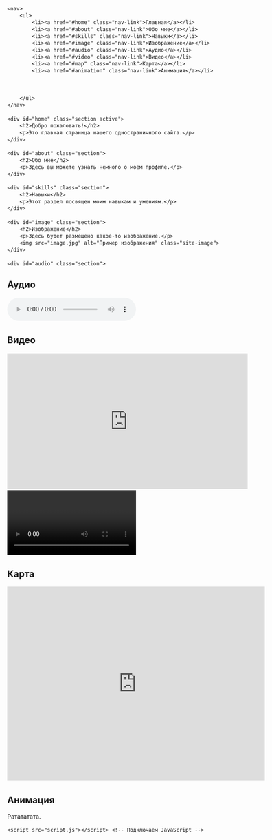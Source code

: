 <html lang="en">
<head>
    <meta charset="UTF-8">
    <meta name="viewport" content="width=device-width, initial-scale=1.0">
    <title>Одностраничный сайт</title>
    <link rel="stylesheet" href="styles.css"> <!-- Подключаем файл стилей -->
</head>
<body>

    <nav>
        <ul>
            <li><a href="#home" class="nav-link">Главная</a></li>
            <li><a href="#about" class="nav-link">Обо мне</a></li>
            <li><a href="#skills" class="nav-link">Навыки</a></li>
            <li><a href="#image" class="nav-link">Изображение</a></li>
            <li><a href="#audio" class="nav-link">Аудио</a></li>
            <li><a href="#video" class="nav-link">Видео</a></li>
            <li><a href="#map" class="nav-link">Карта</a></li>
            <li><a href="#animation" class="nav-link">Анимация</a></li>



        </ul>
    </nav>

    <div id="home" class="section active">
        <h2>Добро пожаловать!</h2>
        <p>Это главная страница нашего одностраничного сайта.</p>
    </div>
    
    <div id="about" class="section">
        <h2>Обо мне</h2>
        <p>Здесь вы можете узнать немного о моем профиле.</p>
    </div>
    
    <div id="skills" class="section">
        <h2>Навыки</h2>
        <p>Этот раздел посвящен моим навыкам и умениям.</p>
    </div>
    
    <div id="image" class="section">
        <h2>Изображение</h2>
        <p>Здесь будет размещено какое-то изображение.</p>
        <img src="image.jpg" alt="Пример изображения" class="site-image">
    </div>

    <div id="audio" class="section">
 <h2>Аудио</h2>
 <audio controls>
 <source src="audio.mp3">
 </audio>
</div>

<div id="video" class="section">
 <h2>Видео</h2>
    <iframe width="560" height="315" src="https://www.youtube.com/embed/dQw4w9WgXcQ?si=jGhv9UiGDh_cyxd-" title="YouTube video player" frameborder="0" allow="accelerometer; autoplay; clipboard-write; encrypted-media; gyroscope; picture-in-picture; web-share" referrerpolicy="strict-origin-when-cross-origin" allowfullscreen></iframe>
 <video controls>
 <source src="video/sample.mp4" type="video/mp4">
 </video>
</div>

<div id="map" class="section">
 <h2>Карта</h2>
 <iframe src="https://www.google.com/maps/embed?pb=!1m18!1m12!1m3!1d1728.1740704968956!2d76.94945637959164!3d43.24239311467928!2m3!1f0!2f0!3f0!3m2!1i1024!2i768!4f13.1!3m3!1m2!1s0x38836fba0053548d%3A0x4ecb615d1a32dafb!2sinternational%20medical%20school%2Cuniversity%20of%20international%20business!5e0!3m2!1sru!2skz!4v1743676138122!5m2!1sru!2skz" width="600" height="450" style="border:0;" allowfullscreen="" loading="lazy" referrerpolicy="no-referrer-when-downgrade"></iframe>
</div>

<div id="animation" class="section">
 <h2>Анимация</h2>
 <p class="animate">Ратататата.</p>
</div>

    <script src="script.js"></script> <!-- Подключаем JavaScript -->
</body>
</html>
